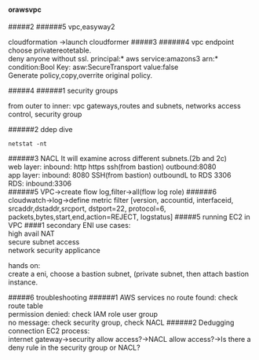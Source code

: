 #### orawsvpc
#####2
######5 vpc,easyway2

cloudformation ->launch cloudformer
#####3
######4 vpc endpoint
choose privatereotetable.  
deny anyone without ssl.
principal:* aws service:amazons3 arn:* condition:Bool Key: asw:SecureTransport value:false  
Generate policy,copy,overrite original policy.

#####4
######1 security groups

from outer to inner:
vpc gateways,routes and subnets, networks access control, security group

######2 ddep dive
```
netstat -nt
```
######3 NACL
It will examine across different subnets.(2b and 2c)  
web layer: inbound: http https ssh(from bastion) outbound:8080  
app layer: inbound: 8080 SSH(from bastion) outboundL to RDS 3306  
RDS: inbound:3306  
######5
VPC->create flow log,filter->all(flow log role)
######6
cloudwatch->log->define metric filter
[version, accountid, interfaceid, srcaddr,dstaddr,srcport, dstport=22, protocol=6, packets,bytes,start,end,action=REJECT, logstatus]
#####5 running EC2 in VPC
####1
secondary ENI use cases:  
high avail NAT  
secure subnet access  
network security applicance  

hands on:  
create a eni, choose a bastion subnet, (private subnet, then attach bastion instance.

#####6 troubleshooting
######1 AWS services
no route found: check route table  
permission denied: check IAM role user group  
no message: check security group, check NACL
######2
Dedugging connection EC2 process:  
internet gateway->security allow access?->NACL allow access?->Is there a deny rule in the security group or NACL?  



